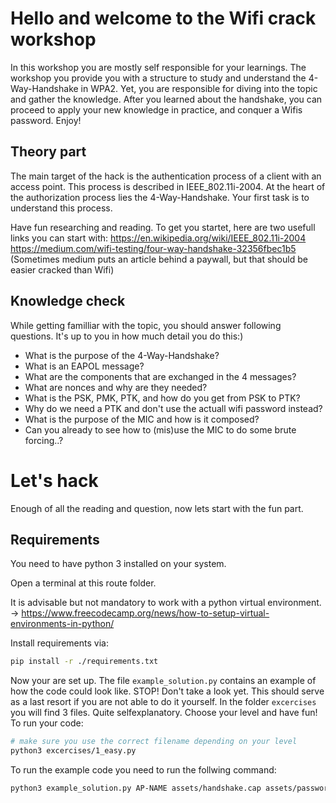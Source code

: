 # Hello and welcome to the Wifi crack workshop

In this workshop you are mostly self responsible for your learnings. The workshop you provide you with a structure to study and understand the 4-Way-Handshake in WPA2. Yet, you are responsible for diving into the topic and gather the knowledge. After you learned about the handshake, you can proceed to apply your new knowledge in practice, and conquer a Wifis password. Enjoy!

## Theory part
The main target of the hack is the authentication process of a client with an access point. This process is described in IEEE_802.11i-2004. At the heart of the authorization process lies the 4-Way-Handshake. Your first task is to understand this process.

Have fun researching and reading. To get you startet, here are two usefull links you can start with:
<https://en.wikipedia.org/wiki/IEEE_802.11i-2004>
<https://medium.com/wifi-testing/four-way-handshake-32356fbec1b5> (Sometimes medium puts an article behind a paywall, but that should be easier cracked than Wifi)
   
## Knowledge check
While getting familliar with the topic, you should answer following questions. It's up to you in how much detail you do this:)

- What is the purpose of the 4-Way-Handshake?
- What is an EAPOL message?
- What are the components that are exchanged in the 4 messages?
- What are nonces and why are they needed?
- What is the PSK, PMK, PTK, and how do you get from PSK to PTK?
- Why do we need a PTK and don't use the actuall wifi password instead?
- What is the purpose of the MIC and how is it composed?
- Can you already to see how to (mis)use the MIC to do some brute forcing..?


# Let's hack 
Enough of all the reading and question, now lets start with the fun part. 

## Requirements
You need to have python 3 installed on your system.

Open a terminal at this route folder.

It is advisable but not mandatory to work with a python virtual environment.
-> <https://www.freecodecamp.org/news/how-to-setup-virtual-environments-in-python/>

Install requirements via: 
```bash
pip install -r ./requirements.txt
```

Now your are set up. The file `example_solution.py` contains an example of how the code could look like. STOP! Don't take a look yet. This should serve as a last resort if you are not able to do it yourself. In the folder `excercises` you will find 3 files. Quite selfexplanatory. Choose your level and have fun! To run your code:

```bash
# make sure you use the correct filename depending on your level
python3 excercises/1_easy.py
```

To run the example code you need to run the follwing command:

```bash 
python3 example_solution.py AP-NAME assets/handshake.cap assets/password_list.txt
```


